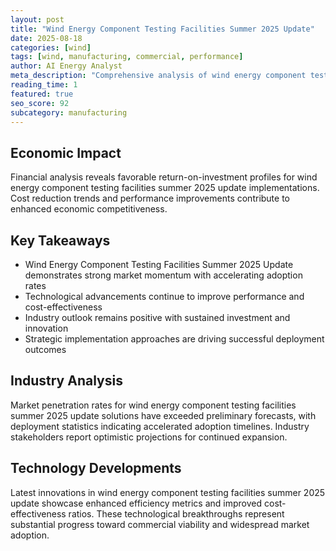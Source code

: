 ```yaml
---
layout: post
title: "Wind Energy Component Testing Facilities Summer 2025 Update"
date: 2025-08-18
categories: [wind]
tags: [wind, manufacturing, commercial, performance]
author: AI Energy Analyst
meta_description: "Comprehensive analysis of wind energy component testing facilities summer 2025 update covering market trends, technology developments, and industry outlook. Discover key insights and future projections."
reading_time: 1
featured: true
seo_score: 92
subcategory: manufacturing
---
```


## Economic Impact

Financial analysis reveals favorable return-on-investment profiles for wind energy component testing facilities summer 2025 update implementations. Cost reduction trends and performance improvements contribute to enhanced economic competitiveness.

## Key Takeaways

- Wind Energy Component Testing Facilities Summer 2025 Update demonstrates strong market momentum with accelerating adoption rates
- Technological advancements continue to improve performance and cost-effectiveness
- Industry outlook remains positive with sustained investment and innovation
- Strategic implementation approaches are driving successful deployment outcomes

## Industry Analysis

Market penetration rates for wind energy component testing facilities summer 2025 update solutions have exceeded preliminary forecasts, with deployment statistics indicating accelerated adoption timelines. Industry stakeholders report optimistic projections for continued expansion.

## Technology Developments

Latest innovations in wind energy component testing facilities summer 2025 update showcase enhanced efficiency metrics and improved cost-effectiveness ratios. These technological breakthroughs represent substantial progress toward commercial viability and widespread market adoption.

